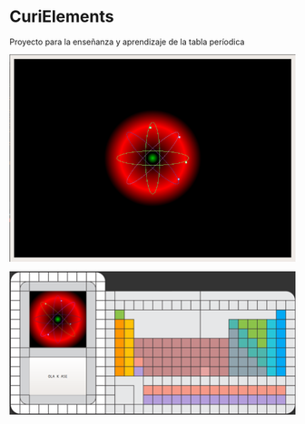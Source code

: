 # CuriElements
Proyecto para la enseñanza y aprendizaje de la tabla períodica

![Image of Atom](images/atom.png)

![Image of CuriElements](images/curielements.png)
